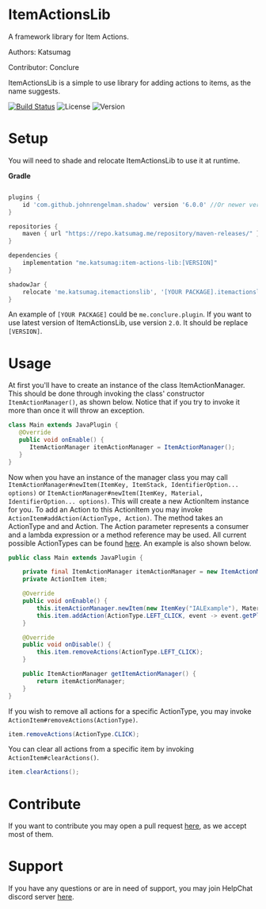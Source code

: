 # ItemActionsLib
A framework library for Item Actions.

Authors: Katsumag

Contributor: Conclure

ItemActionsLib is a simple to use library for adding actions to items, as the name suggests.

[![Build Status](https://ci.katsumag.me/buildStatus/icon?job=Build+IAL)](https://ci.katsumag.me/job/Build%20IAL/) ![License](https://img.shields.io/github/license/katsumag/ItemActionsLib?style=plastic) ![Version](https://img.shields.io/nexus/r/me.katsumag/item-actions-lib?nexusVersion=3&server=https%3A%2F%2Frepo.katsumag.me%2F&style=plastic)
# Setup

You will need to shade and relocate ItemActionsLib to use it at runtime.

**Gradle**
```gradle

plugins {
    id 'com.github.johnrengelman.shadow' version '6.0.0' //Or newer version
}

repositories {
    maven { url "https://repo.katsumag.me/repository/maven-releases/" }
}

dependencies {
    implementation "me.katsumag:item-actions-lib:[VERSION]"
}

shadowJar {
    relocate 'me.katsumag.itemactionslib', '[YOUR PACKAGE].itemactionslib'
}
```

An example of `[YOUR PACKAGE]` could be `me.conclure.plugin`. If you want to use latest version
of ItemActionsLib, use version `2.0`. It should be replace `[VERSION]`.

# Usage

At first you'll have to create an instance of the class ItemActionManager. This should be done through 
invoking the class' constructor `ItemActionManager()`, as shown below. Notice that if you
try to invoke it more than once it will throw an exception.

```java
class Main extends JavaPlugin {
   @Override
   public void onEnable() {
      ItemActionManager itemActionManager = ItemActionManager();
   }
}
```

Now when you have an instance of the manager class you may call `ItemActionManager#newItem(ItemKey, ItemStack, IdentifierOption... options)`
or `ItemActionManager#newItem(ItemKey, Material, IdentifierOption... options)`. This will create a new ActionItem instance for you. To add
an Action to this ActionItem you may invoke `ActionItem#addAction(ActionType, Action)`. The method
takes an ActionType and and Action. The Action parameter represents a consumer and a lambda expression
or a method reference may be used. All current possible ActionTypes can be found 
[here](https://github.com/katsumag/ItemActionsLib/blob/master/src/main/java/me/katsumag/itemactionslib/ActionType.java).
An example is also shown below.

```java
public class Main extends JavaPlugin {

    private final ItemActionManager itemActionManager = new ItemActionManager();
    private ActionItem item;

    @Override
    public void onEnable() {
        this.itemActionManager.newItem(new ItemKey("IALExample"), Material.APPLE, IdentifierOption.COMPARE_NBT).ifPresent(actionItem -> this.item = actionItem);
        this.item.addAction(ActionType.LEFT_CLICK, event -> event.getPlayer().setGameMode(GameMode.CREATIVE));
    }

    @Override
    public void onDisable() {
        this.item.removeActions(ActionType.LEFT_CLICK);
    }

    public ItemActionManager getItemActionManager() {
        return itemActionManager;
    }
}
```

If you wish to remove all actions for a specific ActionType, you may invoke `ActionItem#removeActions(ActionType)`.

```java
item.removeActions(ActionType.CLICK);
```

You can clear all actions from a specific item by invoking `ActionItem#clearActions()`.

```java
item.clearActions();
```

# Contribute

If you want to contribute you may open a pull request 
[here](https://github.com/katsumag/ItemActionsLib/compare),
as we accept most of them.

# Support

If you have any questions or are in need of support, you may join HelpChat discord server
[here](https://helpch.at/discord).
